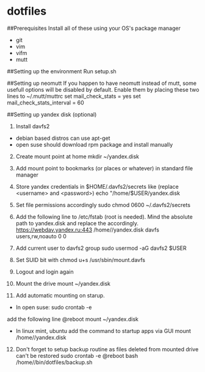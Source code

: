 dotfiles
========

##Prerequisites
Install all of these using your OS's package manager

* git
* vim
* vifm
* mutt

##Setting up the environment
Run setup.sh

##Setting up neomutt
If you happen to have neomutt instead of mutt, some usefull options will be disabled by default. Enable them by placing these two lines to ~/.mutt/muttrc
set mail_check_stats = yes
set mail_check_stats_interval = 60

##Setting up yandex disk (optional)
1. Install davfs2

* debian based distros can use apt-get
* open suse should download rpm package and install manually

2. Create mount point at home
mkdir ~/yandex.disk

3. Add mount point to bookmarks (or places or whatever) in standard file manager

4. Store yandex credentials in $HOME/.davfs2/secrets like (replace <username> and <password>)
echo "/home/$USER/yandex.disk <username> <password>

5. Set file permissions accordingly
sudo chmod 0600 ~/.davfs2/secrets

6. Add the following line to /etc/fstab (root is needed). Mind the absolute path to yandex.disk and replace the <username> accordingly.
https://webdav.yandex.ru:443 /home/<username>/yandex.disk davfs users,rw,noauto 0 0

7. Add current user to davfs2 group
sudo usermod -aG davfs2 $USER

8. Set SUID bit with
chmod u+s /usr/sbin/mount.davfs

9. Logout and login again

10. Mount the drive
mount ~/yandex.disk

11. Add automatic mounting on starup.
* In open suse:
sudo crontab -e

add the following line
@reboot mount ~/yandex.disk


* In linux mint, ubuntu add the command to startup apps via GUI
mount /home/<username>/yandex.disk

12. Don't forget to setup backup routine as files deleted from mounted drive can't be restored
sudo crontab -e
@reboot bash /home/<username>/bin/dotfiles/backup.sh
